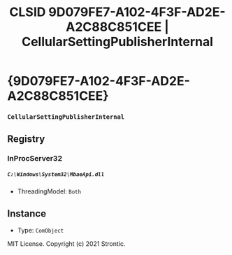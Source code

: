 ﻿---
title: "CLSID 9D079FE7-A102-4F3F-AD2E-A2C88C851CEE | CellularSettingPublisherInternal"
excerpt: What is COM-Object CLSID 9D079FE7-A102-4F3F-AD2E-A2C88C851CEE?
---

# {9D079FE7-A102-4F3F-AD2E-A2C88C851CEE}

### `CellularSettingPublisherInternal`

## Registry


### InProcServer32

##### `C:\Windows\System32\MbaeApi.dll`
* ThreadingModel: `Both`

## Instance

* Type: `ComObject`

MIT License. Copyright (c) 2021 Strontic.


